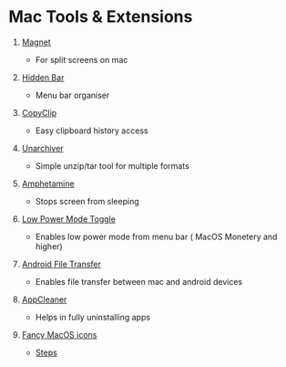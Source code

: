 # Mac Tools & Extensions

1. [Magnet](https://apps.apple.com/in/app/magnet/id441258766?mt=12)

   - For split screens on mac

2. [Hidden Bar](https://apps.apple.com/in/app/hidden-bar/id1452453066?mt=12)

   - Menu bar organiser

3. [CopyClip ](https://apps.apple.com/in/app/copyclip-clipboard-history/id595191960?mt=12)

   - Easy clipboard history access

4. [Unarchiver](https://apps.apple.com/in/app/the-unarchiver/id425424353?mt=12)

   - Simple unzip/tar tool for multiple formats

5. [Amphetamine](https://apps.apple.com/in/app/amphetamine/id937984704?mt=12)

   - Stops screen from sleeping

6. [Low Power Mode Toggle](https://app.gumroad.com/d/90408ec5eb56c0e69c57d4405ce54e26?_ga=2.226393433.2112290610.1636516902-404790147.1636516902&_gl=1*jy9g58*_ga*NDA0NzkwMTQ3LjE2MzY1MTY5MDI.*_ga_6LJN6D94N6*MTYzNjUxNjkwMi4xLjEuMTYzNjUxNzAwMS4w)

   - Enables low power mode from menu bar ( MacOS Monetery and higher)

7. [Android File Transfer](https://www.android.com/filetransfer/)

   - Enables file transfer between mac and android devices

8. [AppCleaner](https://freemacsoft.net/appcleaner/)

   - Helps in fully uninstalling apps

9. [Fancy MacOS icons](https://macosicons.com/)

   - [Steps](https://support.apple.com/en-in/guide/mac-help/mchlp2313/mac)
